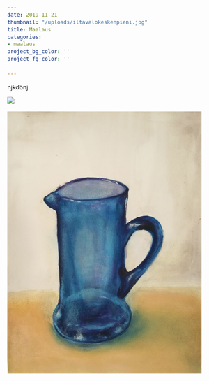 ```yaml
---
date: 2019-11-21
thumbnail: "/uploads/iltavalokeskenpieni.jpg"
title: Maalaus
categories:
- maalaus
project_bg_color: ''
project_fg_color: ''

---
```

njkdönj

![](/uploads/kannutyövaihepieni.jpg)

![](/uploads/kannuvalmispieni.jpg)